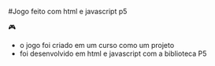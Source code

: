 #Jogo feito com html e javascript p5

:video_game:

- o jogo foi criado em um curso como um projeto
- foi desenvolvido em html e javascript com a biblioteca P5